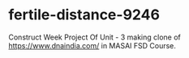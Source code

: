 # fertile-distance-9246
Construct Week Project Of Unit - 3 making clone of https://www.dnaindia.com/ in MASAI FSD Course.
